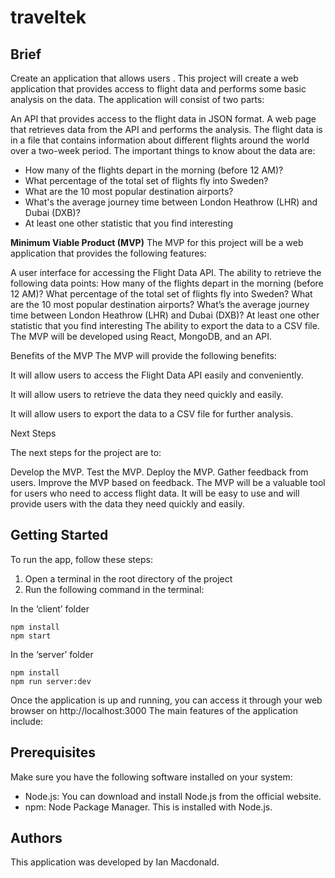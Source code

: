 # traveltek


## Brief

Create an application that allows users .
This project will create a web application that provides access to flight data and performs some basic analysis on the data. The application will consist of two parts:

An API that provides access to the flight data in JSON format.
A web page that retrieves data from the API and performs the analysis.
The flight data is in a file that contains information about different flights around the world over a two-week period. The important things to know about the data are:


* How many of the flights depart in the morning (before 12 AM)?
* What percentage of the total set of flights fly into Sweden?
* What are the 10 most popular destination airports?
* What's the average journey time between London Heathrow (LHR) and Dubai (DXB)?
* At least one other statistic that you find interesting

**Minimum Viable Product (MVP)**
The MVP for this project will be a web application that provides the following features:

A user interface for accessing the Flight Data API.
The ability to retrieve the following data points:
How many of the flights depart in the morning (before 12 AM)?
What percentage of the total set of flights fly into Sweden?
What are the 10 most popular destination airports?
What’s the average journey time between London Heathrow (LHR) and Dubai (DXB)?
At least one other statistic that you find interesting
The ability to export the data to a CSV file.
The MVP will be developed using React, MongoDB, and an API.

Benefits of the MVP
The MVP will provide the following benefits:

It will allow users to access the Flight Data API easily and conveniently.

It will allow users to retrieve the data they need quickly and easily.

It will allow users to export the data to a CSV file for further analysis.

Next Steps

The next steps for the project are to:

Develop the MVP.
Test the MVP.
Deploy the MVP.
Gather feedback from users.
Improve the MVP based on feedback.
The MVP will be a valuable tool for users who need to access flight data. It will be easy to use and will provide users with the data they need quickly and easily.


## Getting Started

To run the app, follow these steps:

1. Open a terminal in the root directory of the project
2. Run the following command in the terminal:

In the ‘client’ folder
```
npm install
npm start
```

In the ‘server’ folder
```
npm install
npm run server:dev
```

Once the application is up and running, you can access it through your web browser on http://localhost:3000 The main features of the application include:

## Prerequisites

Make sure you have the following software installed on your system:

* Node.js: You can download and install Node.js from the official website.
* npm: Node Package Manager. This is installed with Node.js.

## Authors

This application was developed by Ian Macdonald.
